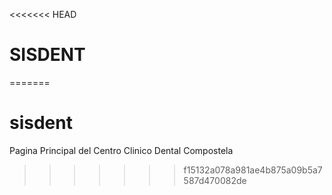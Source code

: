 <<<<<<< HEAD
# SISDENT
=======
# sisdent
Pagina Principal del Centro Clinico Dental Compostela
>>>>>>> f15132a078a981ae4b875a09b5a7587d470082de
